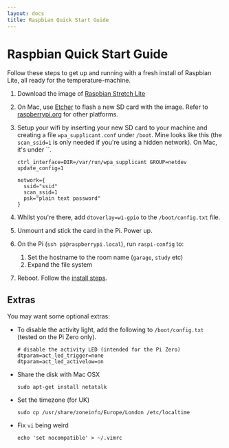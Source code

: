 ```yaml
---
layout: docs
title: Raspbian Quick Start Guide
---
```


# Raspbian Quick Start Guide

Follow these steps to get up and running with a fresh install of Raspbian Lite, all ready for the temperature-machine.

1. Download the image of [Raspbian Stretch Lite](https://www.raspberrypi.org/downloads/raspbian/)
1. On Mac, use [Etcher](https://etcher.io/) to flash a new SD card with the image. Refer to [raspberrypi.org](https://www.raspberrypi.org/documentation/installation/installing-images/) for other platforms.
1. Setup your wifi by inserting your new SD card to your machine and creating a file `wpa_supplicant.conf` under `/boot`. Mine looks like this (the `scan_ssid=1` is only needed if you're using a hidden network). On Mac, it's under ``.

    ```
    ctrl_interface=DIR=/var/run/wpa_supplicant GROUP=netdev
    update_config=1
    
    network={
      ssid="ssid"
      scan_ssid=1
      psk="plain text password"
    }
    ```
1. Whilst you're there, add `dtoverlay=w1-gpio` to the `/boot/config.txt` file.
1. Unmount and stick the card in the Pi. Power up. 
1. On the Pi (`ssh pi@raspberrypi.local`), run `raspi-config` to:
    1. Set the hostname to the room name (`garage`, `study` etc) 
    1. Expand the file system
1. Reboot. Follow the [install steps](installing.html).


## Extras

You may want some optional extras:
 
* To disable the activity light, add the following to `/boot/config.txt` (tested on the Pi Zero only).

    ```                                 
    # disable the activity LED (intended for the Pi Zero)
    dtparam=act_led_trigger=none
    dtparam=act_led_activelow=on 
    ```
* Share the disk with Mac OSX

    ```
    sudo apt-get install netatalk
    ```
* Set the timezone (for UK)

    ```
    sudo cp /usr/share/zoneinfo/Europe/London /etc/localtime
    ```
* Fix `vi` being weird

    ```
    echo 'set nocompatible' > ~/.vimrc
    ```